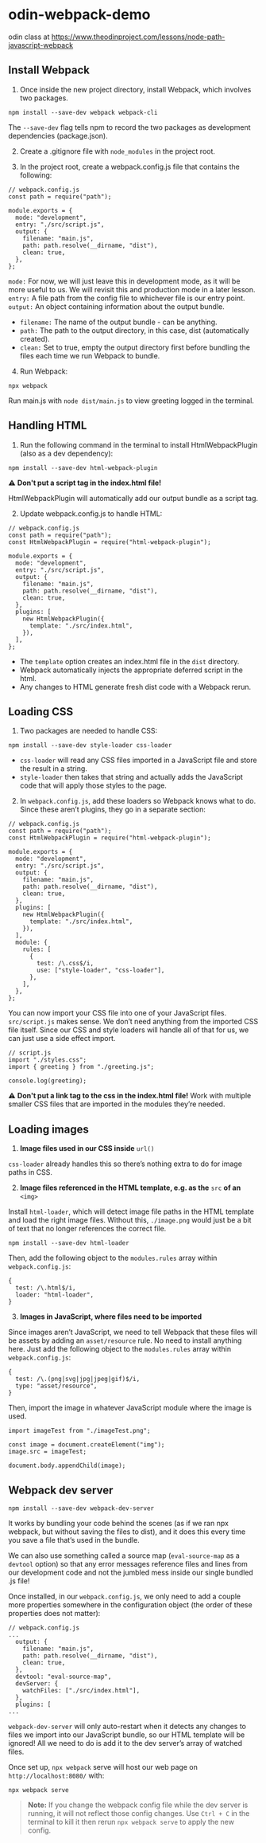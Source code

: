 # odin-webpack-demo
odin class at 
https://www.theodinproject.com/lessons/node-path-javascript-webpack

## Install Webpack

1. Once inside the new project directory, install Webpack, which involves two packages.

```
npm install --save-dev webpack webpack-cli
```

The `--save-dev` flag tells npm to record the two packages as development dependencies (package.json).

2. Create a .gitignore file with `node_modules` in the project root.

3. In the project root, create a webpack.config.js file that contains the following:

```
// webpack.config.js
const path = require("path");

module.exports = {
  mode: "development",
  entry: "./src/script.js",
  output: {
    filename: "main.js",
    path: path.resolve(__dirname, "dist"),
    clean: true,
  },
};
```

`mode:` For now, we will just leave this in development mode, as it will be more useful to us. We will revisit this and production mode in a later lesson.
`entry:` A file path from the config file to whichever file is our entry point.
`output:` An object containing information about the output bundle.
- `filename:` The name of the output bundle - can be anything.
- `path:` The path to the output directory, in this case, dist (automatically created).
- `clean:` Set to true, empty the output directory first before bundling the files each time we run Webpack to bundle.

4. Run Webpack: 
```
npx webpack
```
Run main.js with `node dist/main.js` to view greeting logged in the terminal.

## Handling HTML
1. Run the following command in the terminal to install HtmlWebpackPlugin (also as a dev dependency):
```
npm install --save-dev html-webpack-plugin
```
⚠️ **Don't put a script tag in the index.html file!**

HtmlWebpackPlugin will automatically add our output bundle as a script tag. 

2. Update webpack.config.js to handle HTML:
```
// webpack.config.js
const path = require("path");
const HtmlWebpackPlugin = require("html-webpack-plugin");

module.exports = {
  mode: "development",
  entry: "./src/script.js",
  output: {
    filename: "main.js",
    path: path.resolve(__dirname, "dist"),
    clean: true,
  },
  plugins: [
    new HtmlWebpackPlugin({
      template: "./src/index.html",
    }),
  ],
};
```
- The `template` option creates an index.html file in the `dist` directory.
- Webpack automatically injects the appropriate deferred script in the html.
- Any changes to HTML generate fresh dist code with a Webpack rerun.

## Loading CSS
1. Two packages are needed to handle CSS:
```
npm install --save-dev style-loader css-loader
```
- `css-loader` will read any CSS files imported in a JavaScript file and store the result in a string.
- `style-loader` then takes that string and actually adds the JavaScript code that will apply those styles to the page.
2. In `webpack.config.js`, add these loaders so Webpack knows what to do. Since these aren’t plugins, they go in a separate section:
```
// webpack.config.js
const path = require("path");
const HtmlWebpackPlugin = require("html-webpack-plugin");

module.exports = {
  mode: "development",
  entry: "./src/script.js",
  output: {
    filename: "main.js",
    path: path.resolve(__dirname, "dist"),
    clean: true,
  },
  plugins: [
    new HtmlWebpackPlugin({
      template: "./src/index.html",
    }),
  ],
  module: {
    rules: [
      {
        test: /\.css$/i,
        use: ["style-loader", "css-loader"],
      },
    ],
  },
};
```
You can now import your CSS file into one of your JavaScript files. `src/script.js` makes sense. We don’t need anything from the imported CSS file itself. Since our CSS and style loaders will handle all of that for us, we can just use a side effect import.

```
// script.js
import "./styles.css";
import { greeting } from "./greeting.js";

console.log(greeting);
```
⚠️ **Don't put a link tag to the css in the index.html file!**
Work with multiple smaller CSS files that are imported in the modules they’re needed.

## Loading images
1. **Image files used in our CSS inside** `url()`

`css-loader` already handles this so there’s nothing extra to do for image paths in CSS.

2. **Image files referenced in the HTML template, e.g. as the** `src` **of an** `<img>`

Install `html-loader`, which will detect image file paths in the HTML template and load the right image files. Without this, `./image.png` would just be a bit of text that no longer references the correct file.
```
npm install --save-dev html-loader
```
Then, add the following object to the `modules.rules` array within `webpack.config.js`:
```
{
  test: /\.html$/i,
  loader: "html-loader",
}
```
3. **Images in JavaScript, where files need to be imported**

Since images aren’t JavaScript, we need to tell Webpack that these files will be assets by adding an `asset/resource` rule. No need to install anything here. Just add the following object to the `modules.rules` array within `webpack.config.js`:
```
{
  test: /\.(png|svg|jpg|jpeg|gif)$/i,
  type: "asset/resource",
}
```
Then, import the image in whatever JavaScript module where the image is used.
```
import imageTest from "./imageTest.png";
   
const image = document.createElement("img");
image.src = imageTest;
   
document.body.appendChild(image);
```

## Webpack dev server
```
npm install --save-dev webpack-dev-server
```
It works by bundling your code behind the scenes (as if we ran npx webpack, but without saving the files to dist), and it does this every time you save a file that’s used in the bundle. 

We can also use something called a source map (`eval-source-map` as a `devtool` option) so that any error messages reference files and lines from our development code and not the jumbled mess inside our single bundled .js file!

Once installed, in our `webpack.config.js`, we only need to add a couple more properties somewhere in the configuration object (the order of these properties does not matter):
```
// webpack.config.js
...
  output: {
    filename: "main.js",
    path: path.resolve(__dirname, "dist"),
    clean: true,
  },
  devtool: "eval-source-map",
  devServer: {
    watchFiles: ["./src/index.html"],
  },
  plugins: [
...
```
`webpack-dev-server` will only auto-restart when it detects any changes to files we import into our JavaScript bundle, so our HTML template will be ignored! All we need to do is add it to the dev server’s array of watched files.

Once set up, `npx webpack` serve will host our web page on `http://localhost:8080/` with:
```
npx webpack serve
```
> **Note:** If you change the webpack config file while the dev server is running, it will not reflect those config changes. Use `Ctrl + C` in the terminal to kill it then rerun `npx webpack serve` to apply the new config.